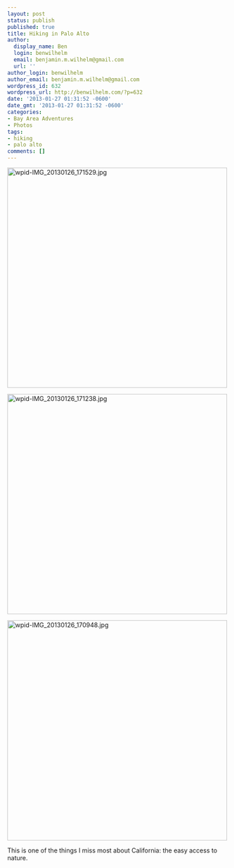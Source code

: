 ```yaml
---
layout: post
status: publish
published: true
title: Hiking in Palo Alto
author:
  display_name: Ben
  login: benwilhelm
  email: benjamin.m.wilhelm@gmail.com
  url: ''
author_login: benwilhelm
author_email: benjamin.m.wilhelm@gmail.com
wordpress_id: 632
wordpress_url: http://benwilhelm.com/?p=632
date: '2013-01-27 01:31:52 -0600'
date_gmt: '2013-01-27 01:31:52 -0600'
categories:
- Bay Area Adventures
- Photos
tags:
- hiking
- palo alto
comments: []
---
```

<p><a href="http://c9fdb1675999412f8bcb-7ceff41fb86acf15799809f3d548ce6b.r79.cf1.rackcdn.com/2/files/2013/01/wpid-IMG_20130126_171529.jpg"><img class="alignnone size-full wp-image-629" alt="wpid-IMG_20130126_171529.jpg" src="http://c9fdb1675999412f8bcb-7ceff41fb86acf15799809f3d548ce6b.r79.cf1.rackcdn.com/2/files/2013/01/wpid-IMG_20130126_171529.jpg" width="500" height="500" /></a></p>
<p><a href="http://c9fdb1675999412f8bcb-7ceff41fb86acf15799809f3d548ce6b.r79.cf1.rackcdn.com/2/files/2013/01/wpid-IMG_20130126_171238.jpg"><img class="alignnone size-full wp-image-630" alt="wpid-IMG_20130126_171238.jpg" src="http://c9fdb1675999412f8bcb-7ceff41fb86acf15799809f3d548ce6b.r79.cf1.rackcdn.com/2/files/2013/01/wpid-IMG_20130126_171238.jpg" width="500" height="500" /></a></p>
<p><a href="http://c9fdb1675999412f8bcb-7ceff41fb86acf15799809f3d548ce6b.r79.cf1.rackcdn.com/2/files/2013/01/wpid-IMG_20130126_170948.jpg"><img class="alignnone size-full wp-image-631" alt="wpid-IMG_20130126_170948.jpg" src="http://c9fdb1675999412f8bcb-7ceff41fb86acf15799809f3d548ce6b.r79.cf1.rackcdn.com/2/files/2013/01/wpid-IMG_20130126_170948.jpg" width="500" height="500" /></a></p>
<p>This is one of the things I miss most about California: the easy access to nature.</p>
